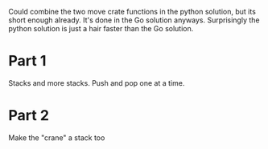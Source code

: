 
Could combine the two move crate functions in the python solution, but its short enough already.  It's done in the Go solution anyways.  Surprisingly the python solution is just a hair faster than the Go solution.  

# Part 1

Stacks and more stacks.  Push and pop one at a time.

# Part 2

Make the "crane" a stack too